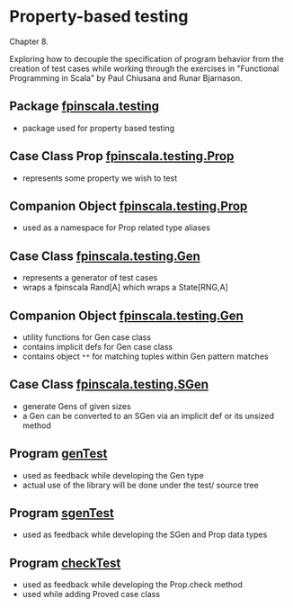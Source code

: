 # Property-based testing

Chapter 8.

Exploring how to decouple the specification of program behavior from
the creation of test cases while working through the exercises in
"Functional Programming in Scala" by Paul Chiusana and Runar Bjarnason.

## Package [fpinscala.testing](fpinScalaCheck.scala)

* package used for property based testing

## Case Class Prop [fpinscala.testing.Prop](fpinScalaCheck.scala#L16-L60)

* represents some property we wish to test

## Companion Object [fpinscala.testing.Prop](fpinScalaCheck.scala#L62-L178)

* used as a namespace for Prop related type aliases

## Case Class [fpinscala.testing.Gen](fpinScalaCheck.scala#L180-L230)

* represents a generator of test cases
* wraps a fpinscala Rand[A] which wraps a State[RNG,A]

## Companion Object [fpinscala.testing.Gen](fpinScalaCheck.scala#L232-L275)

* utility functions for Gen case class
* contains implicit defs for Gen case class
* contains object `**` for matching tuples within Gen pattern matches

## Case Class [fpinscala.testing.SGen](fpinScalaCheck.scala#L277-L296)

* generate Gens of given sizes
* a Gen can be converted to an SGen via an implicit def or its unsized method

## Program [genTest](exerciseCode/genTest.scala)

* used as feedback while developing the Gen type
* actual use of the library will be done under the test/ source tree

## Program [sgenTest](exerciseCode/sgenTest.scala)

* used as feedback while developing the SGen and Prop data types

## Program [checkTest](exerciseCode/checkTest.scala)

* used as feedback while developing the Prop.check method
* used while adding Proved case class
